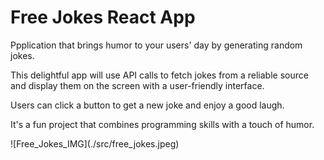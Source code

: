 # Free Jokes React App
<p>Ppplication that brings humor to your users' day by generating random jokes.</p>
<p>This delightful app will use API calls to fetch jokes from a reliable source 
and display them on the screen with a user-friendly interface.</p>
<p>Users can click a button to get a new joke and enjoy a good laugh.</p>
<p>It's a fun project that combines programming skills with a touch of humor.</p>
![Free_Jokes_IMG](./src/free_jokes.jpeg)
